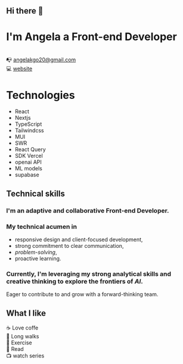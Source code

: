 ## Hi there 👋 
# I'm Angela a Front-end Developer
<br>📭 angelakgo20@gmail.com</br>
💻 <a href="https://portfolio-angela-goncalves.vercel.app/">website</a>

# Technologies
- React
- Nextjs
- TypeScript
- Tailwindcss
- MUI
- SWR
- React Query
- SDK Vercel
- openai API
- ML models
- supabase

## Technical skills
### I'm an adaptive and collaborative Front-end Developer.
### My technical acumen in 
- responsive design and client-focused development,
- strong commitment to clear communication,
- *problem-solving*,
- proactive learning. 
### Currently, I'm leveraging my strong analytical skills and creative thinking to explore the frontiers of *AI*.
Eager to contribute to and grow with a forward-thinking team.

## What I like
:coffee: Love coffe </br>
:runner: Long walks</br>
💪 Exercise</br>
📖 Read</br>
:tv: watch series</br>

